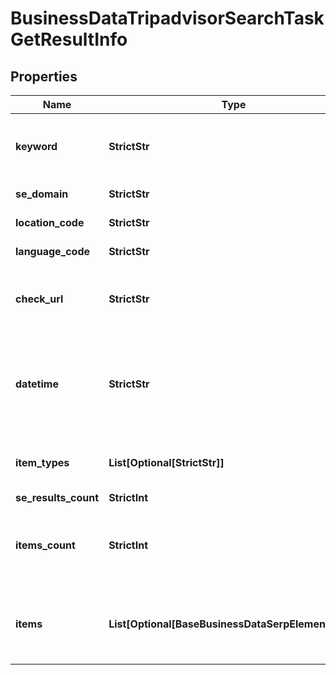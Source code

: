 # BusinessDataTripadvisorSearchTaskGetResultInfo


## Properties

| Name | Type | Description | Notes |
|------------ | ------------- | ------------- | -------------|
**keyword** | **StrictStr** | keyword received in a POST array<br>this field will contain the alias parameter if it was specified in a POST array |[optional]|
**se_domain** | **StrictStr** | search engine domain in a POST array |[optional]|
**location_code** | **StrictStr** | location code in a POST array |[optional]|
**language_code** | **StrictStr** | language code in a POST array |[optional]|
**check_url** | **StrictStr** | direct URL to Tripadvisor results<br>you can use it to make sure that we provided accurate results |[optional]|
**datetime** | **StrictStr** | date and time when the result was received<br>in the UTC format: “yyyy-mm-dd hh-mm-ss +00:00”<br>example:<br>2019-11-15 12:57:46 +00:00 |[optional]|
**item_types** | **List[Optional[StrictStr]]** | item types encountered in the result<br>possible item types: tripadvisor_search_organic |[optional]|
**se_results_count** | **StrictInt** | the total number of results |[optional]|
**items_count** | **StrictInt** | the number of items in the results array<br>you can get more results by using the depth parameter when setting a task |[optional]|
**items** | **List[Optional[BaseBusinessDataSerpElementItem]]** | Tripadvisor search listing results<br>you can get more results by using the depth parameter when setting a task |[optional]|